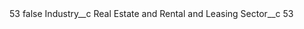 <?xml version="1.0" encoding="UTF-8"?>
<CustomMetadata xmlns="http://soap.sforce.com/2006/04/metadata" xmlns:xsi="http://www.w3.org/2001/XMLSchema-instance" xmlns:xsd="http://www.w3.org/2001/XMLSchema">
    <label>53</label>
    <protected>false</protected>
    <values>
        <field>Industry__c</field>
        <value xsi:type="xsd:string">Real Estate and Rental and Leasing</value>
    </values>
    <values>
        <field>Sector__c</field>
        <value xsi:type="xsd:string">53</value>
    </values>
</CustomMetadata>
